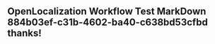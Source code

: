 <properties
ms.topic="hero-topic"
ms.test1="hero-topic"
ms.test2="test"/>

## OpenLocalization Workflow Test MarkDown 884b03ef-c31b-4602-ba40-c638bd53cfbd thanks!
